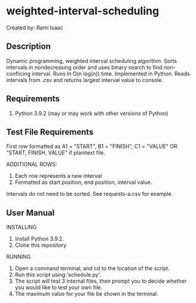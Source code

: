 # weighted-interval-scheduling
Created by: Rami Isaac

## Description
Dynamic programming, weighted interval scheduling algorithm. Sorts intervals in nondecreasing order and uses binary search to find non-conflicing interval. Runs in O(n log(n)) time. Implemented in Python. Reads intervals from .csv and returns largest interval value to console.

## Requirements
1. Python 3.9.2 (may or may work with other versions of Python)

## Test File Requirements

First row formatted as A1 = "START", B1 = "FINISH", C1 = "VALUE" OR "START, FINISH, VALUE" if plaintext file.

ADDITIONAL ROWS:
1. Each row represents a new interval
2. Formatted as start position, end position, interval value.

Intervals do not need to be sorted. See requests-a.csv for example.

## User Manual
INSTALLING
1. Install Python 3.9.2.
2. Clone this repository

RUNNING
1. Open a command terminal, and cd to the location of the script.
2. Run this script using 'schedule.py'.
3. The script will test 3 internal files, then prompt you to decide whether you would like to test your own file.
4. The maximum value for your file be shown in the terminal.
